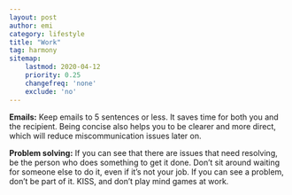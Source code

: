 ```yaml
---
layout: post
author: emi
category: lifestyle
title: "Work"
tag: harmony
sitemap:
    lastmod: 2020-04-12
    priority: 0.25
    changefreq: 'none'
    exclude: 'no'
---
```

**Emails:** Keep emails to 5 sentences or less. It saves time for both you and the recipient. Being concise also helps you to be clearer and more direct, which will reduce miscommunication issues later on.  

**Problem solving:** If you can see that there are issues that need resolving, be the person who does something to get it done. Don’t sit around waiting for someone else to do it, even if it’s not your job. If you can see a problem, don’t be part of it. KISS, and don’t play mind games at work.  
